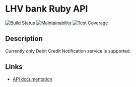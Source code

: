 # LHV bank Ruby API

[![Build Status](https://travis-ci.org/internetee/lhv.svg?branch=master)](https://travis-ci.org/internetee/lhv)
[![Maintainability](https://api.codeclimate.com/v1/badges/2a498daa0d5988d9666d/maintainability)](https://codeclimate.com/github/internetee/lhv/maintainability)
[![Test Coverage](https://api.codeclimate.com/v1/badges/2a498daa0d5988d9666d/test_coverage)](https://codeclimate.com/github/internetee/lhv/test_coverage)

## Description

Currently only Debit Credit Notification service is supported.

## Links
- [API documentation](https://partners.lhv.ee/en/connect/)